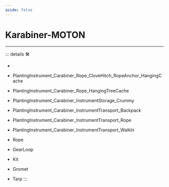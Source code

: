```yaml
---
aside: false
---
```

# Karabiner-MOTON

---

<!-- =================================================== -->
<!-- =================================================== -->
<!-- =================================================== -->
<!-- =================================================== -->
<!-- =================================================== -->
::: details 🛠

-

- PlantingInstrument_Carabiner_Rope_CloveHitch_RopeAnchor_HangingCache
- PlantingInstrument_Carabiner_Rope_HangingTreeCache
- PlantingInstrument_Carabiner_InstrumentStorage_Crummy
- PlantingInstrument_Carabiner_InstrumentTransport_Backpack
- PlantingInstrument_Carabiner_InstrumentTransport_Rope
- PlantingInstrument_Carabiner_InstrumentTransport_WalkIn
- Rope
- GearLoop
- Kit
- Gromet
- Tarp
:::
